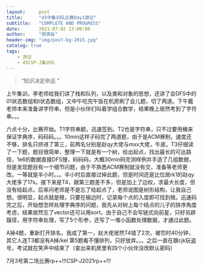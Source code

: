 ```yaml
---
layout:     post
title:      "45中集训队比赛Day1游记"
subtitle:   "COMPLETE AND PROGRESS"
date:       2021-07-02 13:00:00
author:     "周琪岳"
header-img: "img/post-bg-2015.jpg"
catalog: true
tags:
    - 游记
    - 45CSP-J集训队
---
```


> “知识决定命运 ”

  上午集训，李老师给我们讲了栈和队列，以及类和对象的思想，还讲了会DFS中的01状态数组和t状态数组，又中午吃完午饭在机房刷了会儿题，切了两道。下午戴老师本来准备讲字符串，但是小伙伴们叫着学组合数学，结果晚上居然考到了字符串。。。  
  
  六点十分，比赛开始。T1字符串题，迅速签到。T2也是字符串，只不过要用桶来保证字典序，码码码。。。10min这样子码完了两道题，由于是ACM赛制，速度还不够，排名只挤进了第三，前两名分别是赵qy大佬与mxx大佬，牛皮。T3仔细读了一下题，题目很简单，整理一下就是有一个树，给出起点，找出最长的可达路径，1e6的数据直接DFS搜，码码码，大概30min码完测样例并手造了几组数据，但是发现题目有一个细节问题，由于不熟悉ACM赛制就没有交，准备等老师更改。一等就是半小时。。。半小时后直接过掉此题，但是时间还是比位居rk1的赵qy大佬多了17s。接下来是T4，跟第三题差不多，但是加上了边权，求最大长度，但没有给起点。后来问老师是不是忘了给起点了，老师说图是树形结构，让我自己想。很明显，起点就是根，只要在输边时，记录每个点的入度即可找到根。迅速码完之后，开始想怎样处理字典序的问题，我先从对树上每个结点的儿子的排序角度考虑，结果居然忘了vector还可以用sort，由于自己不会写链式向前星，只好另辟蹊径，用字符串处理，写了5个形参，还写了一堆小函数处理数据，才通过此题。  
  
  A掉4题，重新打开排名，我成了第一，赵大佬居然T4错了2次，被罚时40分钟，其它人连T3都没有A掉/kel 第5题看不懂排列，‪只好放弃。。。之后一直在跟cjk玩盗号，考试就在笑声中结束了（查出来机房里有四个小伙伴没改默认密码）  
  
  7月3号第二场比赛rp++!!!CSP-J2021rp++!!!
